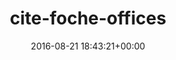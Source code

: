 ---
title:		"cite-foche-offices"
type:		"upload"
description:		"TBC"
date:		"2016-08-21 18:43:21+00:00"
album:		"abandoned"
filename:		"cite-foche-offices.md"
series:		""
cl_public_id:		"abandoned/cite-foche-offices"
cl_version:		1497000068
format:		"tiff"
bytes:		6641548
width:		2158
height:		1440
exposure_mode:		"Auto"
program:		"Aperture-priority AE"
aperture:		"6.3"
focal_length:		"16.0 mm"
iso:		"1250"
shutter_speed:		"1/200"
metering:		"Center-weighted average"
flash:		"Off, Did not fire"
white_balance:		"Custom"
colour_temp:		"5300"
has_crop:		"false"
orientation:		"Horizontal (normal)"
camera_model:		"NIKON D800"
lens_info:		"16mm f/2.8"
artist:		"No artist info"
x_resolution:		"300"
y_resolution:		"300"
---